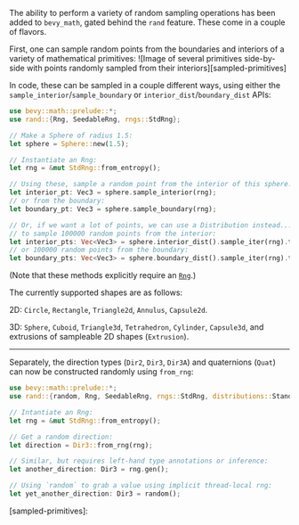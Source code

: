 The ability to perform a variety of random sampling operations has been added to `bevy_math`, gated behind the `rand` feature. These come in a couple of flavors.

First, one can sample random points from the boundaries and interiors of a variety of mathematical primitives:
![Image of several primitives side-by-side with points randomly sampled from their interiors][sampled-primitives]

In code, these can be sampled in a couple different ways, using either the `sample_interior`/`sample_boundary` or `interior_dist`/`boundary_dist` APIs:
```rust
use bevy::math::prelude::*;
use rand::{Rng, SeedableRng, rngs::StdRng};

// Make a Sphere of radius 1.5:
let sphere = Sphere::new(1.5);

// Instantiate an Rng:
let rng = &mut StdRng::from_entropy();

// Using these, sample a random point from the interior of this sphere:
let interior_pt: Vec3 = sphere.sample_interior(rng);
// or from the boundary:
let boundary_pt: Vec3 = sphere.sample_boundary(rng);

// Or, if we want a lot of points, we can use a Distribution instead...
// to sample 100000 random points from the interior:
let interior_pts: Vec<Vec3> = sphere.interior_dist().sample_iter(rng).take(100000).collect();
// or 100000 random points from the boundary:
let boundary_pts: Vec<Vec3> = sphere.boundary_dist().sample_iter(rng).take(100000).collect();
```
(Note that these methods explicitly require an [`Rng`](https://docs.rs/rand/0.8.5/rand/trait.Rng.html).)

The currently supported shapes are as follows:

2D: `Circle`, `Rectangle`, `Triangle2d`, `Annulus`, `Capsule2d`.

3D: `Sphere`, `Cuboid`, `Triangle3d`, `Tetrahedron`, `Cylinder`, `Capsule3d`, and extrusions of sampleable 2D shapes (`Extrusion`). 

---

Separately, the direction types (`Dir2`, `Dir3`, `Dir3A`) and quaternions (`Quat`) can now be constructed randomly using `from_rng`:
```rust
use bevy::math::prelude::*;
use rand::{random, Rng, SeedableRng, rngs::StdRng, distributions::Standard};

// Intantiate an Rng:
let rng = &mut StdRng::from_entropy();

// Get a random direction:
let direction = Dir3::from_rng(rng);

// Similar, but requires left-hand type annotations or inference:
let another_direction: Dir3 = rng.gen();

// Using `random` to grab a value using implicit thread-local rng:
let yet_another_direction: Dir3 = random();
```

[sampled-primitives]: 
